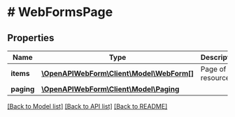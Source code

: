 # # WebFormsPage

## Properties

Name | Type | Description | Notes
------------ | ------------- | ------------- | -------------
**items** | [**\OpenAPIWebForm\Client\Model\WebForm[]**](WebForm.md) | Page of resources |
**paging** | [**\OpenAPIWebForm\Client\Model\Paging**](Paging.md) |  |

[[Back to Model list]](../../README.md#models) [[Back to API list]](../../README.md#endpoints) [[Back to README]](../../README.md)
